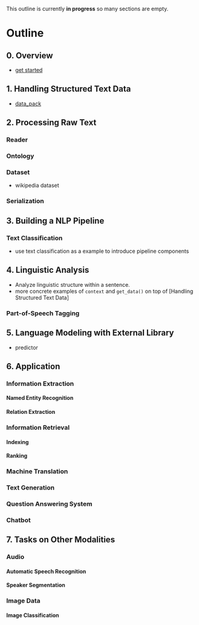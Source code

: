 This outline is currently **in progress** so many sections are empty.

# Outline
## 0. Overview
* [get started](tutorial/get_started.md)
## 1. Handling Structured Text Data
* [data_pack](tutorial/data_pack.md)
## 2. Processing Raw Text
### Reader
### Ontology
### Dataset
* wikipedia dataset
### Serialization
## 3. Building a NLP Pipeline
### Text Classification
* use text classification as a example to introduce pipeline components 
## 4. Linguistic Analysis
* Analyze linguistic structure within a sentence.
* more concrete examples of `context` and `get_data()` on top of [Handling Structured Text Data]
### Part-of-Speech Tagging
## 5. Language Modeling with External Library
* predictor
## 6. Application
### Information Extraction
#### Named Entity Recognition
#### Relation Extraction
### Information Retrieval
#### Indexing
#### Ranking
### Machine Translation
### Text Generation
### Question Answering System
### Chatbot
## 7. Tasks on Other Modalities
### Audio
#### Automatic Speech Recognition
#### Speaker Segmentation
### Image Data
#### Image Classification
